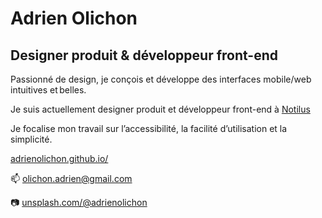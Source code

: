 <!--
**adrienolichon/adrienolichon** is a ✨ _special_ ✨ repository because its `README.md` (this file) appears on your GitHub profile.

Here are some ideas to get you started:

- 🔭 I’m currently working on ...
- 🌱 I’m currently learning ...
- 👯 I’m looking to collaborate on ...
- 🤔 I’m looking for help with ...
- 💬 Ask me about ...
- 📫 How to reach me: ...
- 😄 Pronouns: ...
- ⚡ Fun fact: ...
-->
# Adrien Olichon

## Designer produit & développeur front-end

Passionné de design, je conçois et développe des interfaces mobile/web intuitives et belles.

Je suis actuellement designer produit et développeur front-end à <a href="https://www.notilus.fr/">Notilus</a>

Je focalise mon travail sur l’accessibilité, la facilité d’utilisation et la simplicité.

<a href="https://adrienolichon.github.io/">adrienolichon.github.io/</a>

📫  <a href="mailto:olichon.adrien@gmail.com">olichon.adrien@gmail.com</a>

📷 <a href="https://unsplash.com/@adrienolichon">unsplash.com/@adrienolichon</a>

